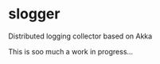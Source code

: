slogger
=======

Distributed logging collector based on Akka

This is soo much a work in progress...
